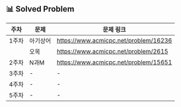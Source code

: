 ## 📊 Solved Problem

| 주차  | 문제                          | 문제 링크 |
|------|-----------------------------|-----------|
| 1주차 | 아기상어 | <https://www.acmicpc.net/problem/16236> |
|  | 오목     | <https://www.acmicpc.net/problem/2615> |
| 2주차 | N과M | <https://www.acmicpc.net/problem/15651> |
| 3주차 | -                          | - |
| 4주차 | -                          | - |
| 5주차 | -                          | - |
